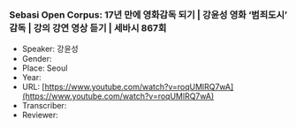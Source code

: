 ### Sebasi Open Corpus: 17년 만에 영화감독 되기 | 강윤성 영화 ‘범죄도시’ 감독 | 강의 강연 영상 듣기 | 세바시 867회

- Speaker: 강윤성
- Gender: 
- Place: Seoul
- Year: 
- URL: [https://www.youtube.com/watch?v=roqUMlRQ7wA](https://www.youtube.com/watch?v=roqUMlRQ7wA)
- Transcriber: 
- Reviewer: 



